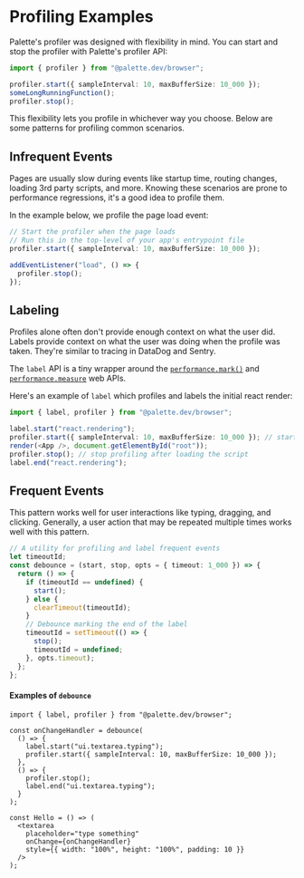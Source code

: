 # Profiling Examples

Palette's profiler was designed with flexibility in mind. You can start and stop the profiler with Palette's profiler API:

```ts
import { profiler } from "@palette.dev/browser";

profiler.start({ sampleInterval: 10, maxBufferSize: 10_000 });
someLongRunningFunction();
profiler.stop();
```

This flexibility lets you profile in whichever way you choose. Below are some patterns for profiling common scenarios.

## Infrequent Events

Pages are usually slow during events like startup time, routing changes, loading 3rd party scripts, and more. Knowing these scenarios are prone to performance regressions, it's a good idea to profile them.

In the example below, we profile the page load event:

```ts
// Start the profiler when the page loads
// Run this in the top-level of your app's entrypoint file
profiler.start({ sampleInterval: 10, maxBufferSize: 10_000 });

addEventListener("load", () => {
  profiler.stop();
});
```

## Labeling

Profiles alone often don't provide enough context on what the user did. Labels provide context on what the user was doing when the profile was taken. They're similar to tracing in DataDog and Sentry.

The `label` API is a tiny wrapper around the [`performance.mark()`](https://developer.mozilla.org/en-US/docs/Web/API/Performance/mark) and [`performance.measure`](https://developer.mozilla.org/en-US/docs/Web/API/Performance/measure) web APIs.

Here's an example of `label` which profiles and labels the initial react render:

```ts
import { label, profiler } from "@palette.dev/browser";

label.start("react.rendering");
profiler.start({ sampleInterval: 10, maxBufferSize: 10_000 }); // start profiling before loading the script
render(<App />, document.getElementById("root"));
profiler.stop(); // stop profiling after loading the script
label.end("react.rendering");
```

## Frequent Events

This pattern works well for user interactions like typing, dragging, and clicking. Generally, a user action that may be repeated multiple times works well with this pattern.

```ts
// A utility for profiling and label frequent events
let timeoutId;
const debounce = (start, stop, opts = { timeout: 1_000 }) => {
  return () => {
    if (timeoutId == undefined) {
      start();
    } else {
      clearTimeout(timeoutId);
    }
    // Debounce marking the end of the label
    timeoutId = setTimeout(() => {
      stop();
      timeoutId = undefined;
    }, opts.timeout);
  };
};
```

#### Examples of `debounce`

```tsx
import { label, profiler } from "@palette.dev/browser";

const onChangeHandler = debounce(
  () => {
    label.start("ui.textarea.typing");
    profiler.start({ sampleInterval: 10, maxBufferSize: 10_000 });
  },
  () => {
    profiler.stop();
    label.end("ui.textarea.typing");
  }
);

const Hello = () => (
  <textarea
    placeholder="type something"
    onChange={onChangeHandler}
    style={{ width: "100%", height: "100%", padding: 10 }}
  />
);
```
